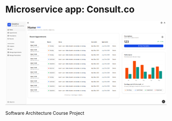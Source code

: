 # Microservice app: Consult.co
![eConsult](frontend/public/images/home.png)


Software Architecture Course Project
